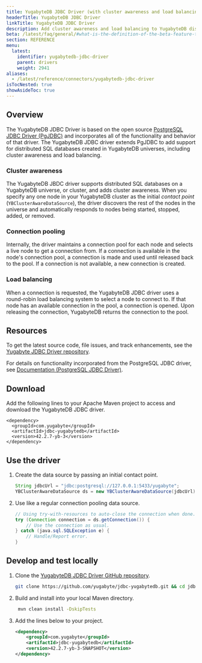 ```yaml
---
title: YugabyteDB JDBC Driver (with cluster awareness and load balancing)
headerTitle: YugabyteDB JDBC Driver
linkTitle: YugabyteDB JDBC Driver
description: Add cluster awareness and load balancing to YugabyteDB distributed SQL databases 
beta: /latest/faq/general/#what-is-the-definition-of-the-beta-feature-tag
section: REFERENCE
menu:
  latest:
    identifier: yugabytedb-jdbc-driver
    parent: drivers
    weight: 2941
aliases:
  - /latest/reference/connectors/yugabytedb-jdbc-driver
isTocNested: true
showAsideToc: true
---
```


## Overview

The YugabyteDB JDBC Driver is based on the open source [PostgreSQL JDBC Driver (PgJDBC)](https://github.com/pgjdbc/pgjdbc) and incorporates all of the functionality and behavior of that driver. The YugabyteDB JDBC driver extends PgJDBC to add support for distributed SQL databases created in YugabyteDB universes, including cluster awareness and load balancing.

### Cluster awareness

The YugabyteDB JBDC driver supports distributed SQL databases on a YugabyteDB universe, or cluster, and adds cluster awareness. When you specify any one node in your YugabyteDB cluster as the initial *contact point*  (`YBClusterAwareDataSource`), the driver discovers the rest of the nodes in the universe and automatically responds to nodes being started, stopped, added, or removed.

### Connection pooling

Internally, the driver maintains a connection pool for each node and selects a live node to get a connection from. If a connection is available in the node's connection pool, a connection is made and used until released back to the pool. If a connection is not available, a new connection is created.

### Load balancing

When a connection is requested, the YugabyteDB JDBC driver uses a round-robin load balancing system to select a node to connect to. If that node has an available connection in the pool, a connection is opened. Upon releasing the connection, YugabyteDB returns the connection to the pool.

## Resources

To get the latest source code, file issues, and track enhancements, see the [Yugabyte JDBC Driver repository](https://github.com/yugabyte/jdbc-yugabytedb).

For details on functionality incorporated from the PostgreSQL JDBC driver, see [Documentation (PostgreSQL JDBC Driver)](https://jdbc.postgresql.org/documentation/documentation.html).

## Download

Add the following lines to your Apache Maven project to access and download the YugabyteDB JDBC driver.

```
<dependency>
  <groupId>com.yugabyte</groupId>
  <artifactId>jdbc-yugabytedb</artifactId>
  <version>42.2.7-yb-3</version>
</dependency>
```

## Use the driver

1. Create the data source by passing an initial contact point.

    ```java
    String jdbcUrl = "jdbc:postgresql://127.0.0.1:5433/yugabyte";
    YBClusterAwareDataSource ds = new YBClusterAwareDataSource(jdbcUrl);
    ```

2. Use like a regular connection pooling data source.

    ```java
    // Using try-with-resources to auto-close the connection when done.
    try (Connection connection = ds.getConnection()) {
        // Use the connection as usual.
    } catch (java.sql.SQLException e) {
        // Handle/Report error.
    }
    ```

## Develop and test locally

1. Clone the [YugabyteDB JDBC Driver GitHub repository](https://github.com/yugabyte/jdbc-yugabytedb).

    ```sh
    git clone https://github.com/yugabyte/jdbc-yugabytedb.git && cd jdbc-yugabytedb
    ```

2. Build and install into your local Maven directory.

    ```sh
     mvn clean install -DskipTests
    ```

3. Add the lines below to your project.

    ```xml
    <dependency>
        <groupId>com.yugabyte</groupId>
        <artifactId>jdbc-yugabytedb</artifactId>
        <version>42.2.7-yb-3-SNAPSHOT</version>
    </dependency>
    ```
